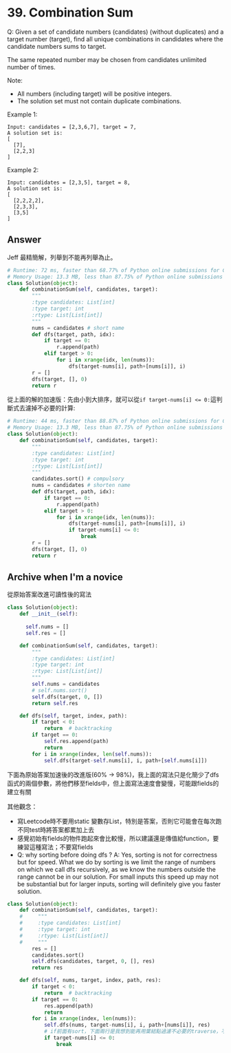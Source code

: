# 39. Combination Sum
Q: Given a set of candidate numbers (candidates) (without duplicates) and a target number (target), find all unique combinations in candidates where the candidate numbers sums to target.

The same repeated number may be chosen from candidates unlimited number of times.

Note:

* All numbers (including target) will be positive integers.
* The solution set must not contain duplicate combinations.

Example 1:
```
Input: candidates = [2,3,6,7], target = 7,
A solution set is:
[
  [7],
  [2,2,3]
]
```
Example 2:
```
Input: candidates = [2,3,5], target = 8,
A solution set is:
[
  [2,2,2,2],
  [2,3,3],
  [3,5]
]
```

## Answer
Jeff 最精簡解，列舉到不能再列舉為止。
```python
# Runtime: 72 ms, faster than 68.77% of Python online submissions for Combination Sum.
# Memory Usage: 13.3 MB, less than 87.75% of Python online submissions for Combination Sum.
class Solution(object):
    def combinationSum(self, candidates, target):
        """
        :type candidates: List[int]
        :type target: int
        :rtype: List[List[int]]
        """
        nums = candidates # short name
        def dfs(target, path, idx):
            if target == 0:
                r.append(path)
            elif target > 0:
                for i in xrange(idx, len(nums)):
                    dfs(target-nums[i], path+[nums[i]], i)
        r = []
        dfs(target, [], 0)
        return r
```

從上面的解的加速版：先由小到大排序，就可以從`if target-nums[i] <= 0:`這判斷式去濾掉不必要的計算:
```python
# Runtime: 44 ms, faster than 88.87% of Python online submissions for Combination Sum.
# Memory Usage: 13.3 MB, less than 87.75% of Python online submissions for Combination Sum.
class Solution(object):
    def combinationSum(self, candidates, target):
        """
        :type candidates: List[int]
        :type target: int
        :rtype: List[List[int]]
        """
        candidates.sort() # compulsory
        nums = candidates # shorten name
        def dfs(target, path, idx):
            if target == 0:
                r.append(path)
            elif target > 0:
                for i in xrange(idx, len(nums)):
                    dfs(target-nums[i], path+[nums[i]], i)
                    if target-nums[i] <= 0:
                        break
        r = []
        dfs(target, [], 0)
        return r
```

## Archive when I'm a novice

從原始答案改進可讀性後的寫法
```python
class Solution(object):
    def __init__(self):
        
      self.nums = []
      self.res = []

    def combinationSum(self, candidates, target):
        """
        :type candidates: List[int]
        :type target: int
        :rtype: List[List[int]]
        """
        self.nums = candidates
        # self.nums.sort()
        self.dfs(target, 0, [])
        return self.res

    def dfs(self, target, index, path):
        if target < 0:
            return  # backtracking
        if target == 0:
            self.res.append(path)
            return
        for i in xrange(index, len(self.nums)):
            self.dfs(target-self.nums[i], i, path+[self.nums[i]])
```    

下面為原始答案加速後的改進版(60% -> 98%)，我上面的寫法只是化簡少了dfs函式的兩個參數，將他們移至fields中，但上面寫法速度會變慢，可能跟fields的建立有關

其他觀念：
* 寫Leetcode時不要用static 變數存List，特別是答案，否則它可能會在每次跑不同test時將答案都累加上去
* 感覺初始有fields的物件跑起來會比較慢，所以建議還是傳值給function，要練習這種寫法；不要寫fields
* Q: why sorting before doing dfs ?
	 A: Yes, sorting is not for correctness but for speed. What we do by sorting is we limit the range of numbers on which we call dfs recursively, as we know the numbers outside the range cannot be in our solution. For small inputs this speed up may not be substantial but for larger inputs, sorting will definitely give you faster solution. 


```python
class Solution(object):
    def combinationSum(self, candidates, target):
    #     """
    #     :type candidates: List[int]
    #     :type target: int
    #     :rtype: List[List[int]]
    #     """
        res = []
        candidates.sort()
        self.dfs(candidates, target, 0, [], res)
        return res

    def dfs(self, nums, target, index, path, res):
        if target < 0:
            return  # backtracking
        if target == 0:
            res.append(path)
            return 
        for i in xrange(index, len(nums)):
            self.dfs(nums, target-nums[i], i, path+[nums[i]], res)
            # if前面有sort，下面兩行是我想到能再用葉結點過濾不必要的traverse，不加打敗60%，加了打敗98%
            if target-nums[i] <= 0:
                break
```